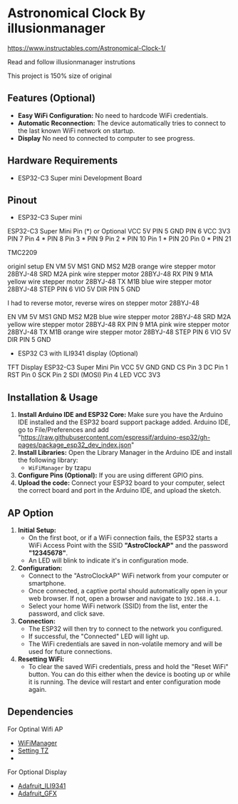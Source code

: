 # Astronomical Clock By illusionmanager
https://www.instructables.com/Astronomical-Clock-1/  

Read and follow illusionmanager instrutions

This project is 150% size of original

## Features (Optional)

- **Easy WiFi Configuration:** No need to hardcode WiFi credentials.
- **Automatic Reconnection:** The device automatically tries to connect to the last known WiFi network on startup.
- **Display** No need to connected to computer to see progress.
## Hardware Requirements

- ESP32-C3 Super mini Development Board

## Pinout

- ESP32-C3 Super mini

 ESP32-C3 Super Mini Pin
(*) or Optional
VCC	5V       PIN 5
GND	         PIN 6
VCC	3V3      PIN 7
Pin 4 *      PIN 8
Pin 3 *      PIN 9
Pin 2 *      PIN 10
Pin 1 *      PIN 20
Pin 0 *      PIN 21

TMC2209

originl setup
EN             VM 5V
MS1            GND
MS2            M2B  orange wire stepper motor 28BYJ-48
SRD            M2A  pink wire stepper motor 28BYJ-48
RX  PIN 9      M1A  yellow wire stepper motor 28BYJ-48
TX             M1B  blue wire stepper motor 28BYJ-48
STEP PIN 6     VIO 5V
DIR  PIN 5     GND

I had to reverse motor, reverse wires on stepper motor 28BYJ-48

EN             VM 5V
MS1            GND
MS2            M2B  blue wire stepper motor 28BYJ-48
SRD            M2A  yellow wire stepper motor 28BYJ-48
RX  PIN 9      M1A  pink wire stepper motor 28BYJ-48
TX             M1B  orange wire stepper motor 28BYJ-48
STEP PIN 6     VIO 5V
DIR  PIN 5     GND



- ESP32 C3 with ILI9341 display (Optional)

TFT Display	   ESP32-C3 Super Mini Pin
VCC				      	5V
GND		    			GND
CS				     	Pin 3
DC			      	Pin 1
RST			    		Pin 0
SCK					    Pin 2
SDI (MOSI)  Pin 4
LED VCC				3V3

## Installation & Usage

1.  **Install Arduino IDE and ESP32 Core:** Make sure you have the Arduino IDE installed and the ESP32 board support package added.
    Arduino IDE, go to File/Preferences and add "https://raw.githubusercontent.com/espressif/arduino-esp32/gh-pages/package_esp32_dev_index.json" 
2.  **Install Libraries:** Open the Library Manager in the Arduino IDE and install the following library:
    -   `WiFiManager` by tzapu
3.  **Configure Pins (Optional):** If you are using different GPIO pins.
4.  **Upload the code:** Connect your ESP32 board to your computer, select the correct board and port in the Arduino IDE, and upload the sketch.

## AP Option

1.  **Initial Setup:**
    -   On the first boot, or if a WiFi connection fails, the ESP32 starts a WiFi Access Point with the SSID **"AstroClockAP"** and the password **"12345678"**.
    -   An LED will blink to indicate it's in configuration mode.
2.  **Configuration:**
    -   Connect to the "AstroClockAP" WiFi network from your computer or smartphone.
    -   Once connected, a captive portal should automatically open in your web browser. If not, open a browser and navigate to `192.168.4.1`.
    -   Select your home WiFi network (SSID) from the list, enter the password, and click save.
3.  **Connection:**
    -   The ESP32 will then try to connect to the network you configured.
    -   If successful, the "Connected" LED will light up.
    -   The WiFi credentials are saved in non-volatile memory and will be used for future connections.
4.  **Resetting WiFi:**
    -   To clear the saved WiFi credentials, press and hold the "Reset WiFi" button. You can do this either when the device is booting up or while it is running. The device will restart and enter configuration mode again.

## Dependencies
For Optinal Wifi AP
-   [WiFiManager](https://github.com/tzapu/WiFiManager) 
-   [Setting  TZ](https://github.com/esp8266/Arduino/blob/master/cores/esp8266/TZ.h)
-   
For Optional Display
-   [Adafruit_ILI9341](https://github.com/tzapu/WiFiManager) 
-   [Adafruit_GFX](https://github.com/tzapu/WiFiManager) 
